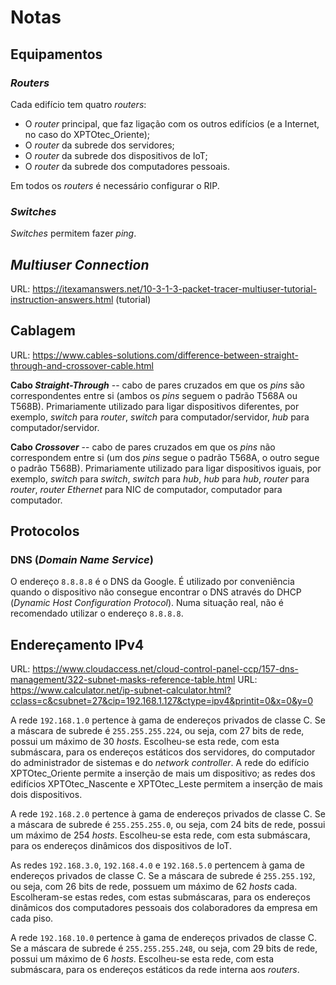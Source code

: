 # Notas

## Equipamentos

### *Routers*

Cada edifício tem quatro *routers*:

* O *router* principal, que faz ligação com os outros edifícios (e a Internet, no caso do XPTOtec_Oriente);
* O *router* da subrede dos servidores;
* O *router* da subrede dos dispositivos de IoT;
* O *router* da subrede dos computadores pessoais.

Em todos os *routers* é necessário configurar o RIP.

### *Switches*

*Switches* permitem fazer *ping*.

## *Multiuser Connection*

URL: https://itexamanswers.net/10-3-1-3-packet-tracer-multiuser-tutorial-instruction-answers.html (tutorial)

## Cablagem

URL: https://www.cables-solutions.com/difference-between-straight-through-and-crossover-cable.html

**Cabo *Straight-Through*** -- cabo de pares cruzados em que os *pins* são correspondentes entre si (ambos os *pins* seguem o padrão T568A ou T568B). Primariamente utilizado para ligar dispositivos diferentes, por exemplo, *switch* para *router*, *switch* para computador/servidor, *hub* para computador/servidor.

**Cabo *Crossover*** -- cabo de pares cruzados em que os *pins* não correspondem entre si (um dos *pins* segue o padrão T568A, o outro segue o padrão T568B). Primariamente utilizado para ligar dispositivos iguais, por exemplo, *switch* para *switch*, *switch* para *hub*, *hub* para *hub*, *router* para *router*, *router Ethernet* para NIC de computador, computador para computador.

## Protocolos

### DNS (*Domain Name Service*)

O endereço `8.8.8.8` é o DNS da Google. É utilizado por conveniência quando o dispositivo não consegue encontrar o DNS através do DHCP (*Dynamic Host Configuration Protocol*). Numa situação real, não é recomendado utilizar o endereço `8.8.8.8`.

## Endereçamento IPv4

URL: https://www.cloudaccess.net/cloud-control-panel-ccp/157-dns-management/322-subnet-masks-reference-table.html
URL: https://www.calculator.net/ip-subnet-calculator.html?cclass=c&csubnet=27&cip=192.168.1.127&ctype=ipv4&printit=0&x=0&y=0

A rede `192.168.1.0` pertence à gama de endereços privados de classe C. Se a máscara de subrede é `255.255.255.224`, ou seja, com 27 bits de rede, possui um máximo de 30 *hosts*. Escolheu-se esta rede, com esta submáscara, para os endereços estáticos dos servidores, do computador do administrador de sistemas e do *network controller*. A rede do edifício XPTOtec_Oriente permite a inserção de mais um dispositivo; as redes dos edifícios XPTOtec_Nascente e XPTOtec_Leste permitem a inserção de mais dois dispositivos.

A rede `192.168.2.0` pertence à gama de endereços privados de classe C. Se a máscara de subrede é `255.255.255.0`, ou seja, com 24 bits de rede, possui um máximo de 254 *hosts*. Escolheu-se esta rede, com esta submáscara, para os endereços dinâmicos dos dispositivos de IoT.

As redes `192.168.3.0`, `192.168.4.0` e `192.168.5.0` pertencem à gama de endereços privados de classe C. Se a máscara de subrede é `255.255.192`, ou seja, com 26 bits de rede, possuem um máximo de 62 *hosts* cada. Escolheram-se estas redes, com estas submáscaras, para os endereços dinâmicos dos computadores pessoais dos colaboradores da empresa em cada piso.

A rede `192.168.10.0` pertence à gama de endereços privados de classe C. Se a máscara de subrede é `255.255.255.248`, ou seja, com 29 bits de rede, possui um máximo de 6 *hosts*. Escolheu-se esta rede, com esta submáscara, para os endereços estáticos da rede interna aos *routers*.